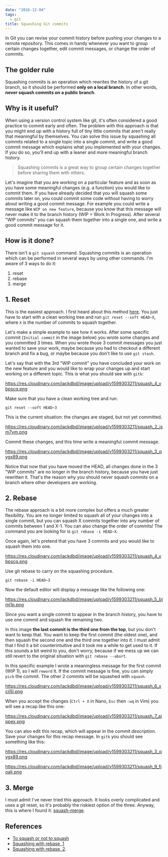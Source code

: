 ```yaml
---
date: "2016-12-04"
tags:
  - git
title: Squashing Git commits
---
```


In Git you can revise your commit history before pushing your changes to a remote repository. This comes in handy whenever you want to group certain changes together, edit commit messages, or change the order of commits.

## The golder rule

Squashing commits is an operation which rewrites the history of a git branch, so it should be performed **only on a local branch**. In other words, **never squash commits on a public branch**.

## Why is it useful?

When using a version control system like git, it's often considered a good practice to commit early and often. The problem with this approach is that you might end up with a history full of tiny little commits that aren't really that meaningful by themselves. You can solve this issue by squashing all commits related to a single topic into a single commit, and write a good commit message which explains what you implemented with your changes. If you do so, you'll end up with a leaner and more meaningful branch history.

> Squashing commits is a great way to group certain changes together before sharing them with others.

Let's imagine that you are working on a particular feature and as soon as you have some meaningful changes (e.g. a function) you would like to commit them. If you have already decided that you will squash some commits later on, you could commit some code without having to worry about writing a good commit message. For example you could write a message like `WIP on new feature`, because you know that this message will never make it to the branch history (WIP = Work In Progress). After several "WIP commits" you can squash them together into a single one, and write a good commit message for it.

## How is it done?

There isn't a `git squash` command. Squashing commits is an operation which can be performed in several ways by using other commands. I'm aware of 3 ways to do it:

1. reset
2. rebase
3. merge

## 1. Reset

This is the easiest approach. I first heard about this method [here](https://stackoverflow.com/a/7275658). You just have to start with a clean working tree and run `git reset --soft HEAD~X`, where `X` is the number of commits to squash together.

Let's make a simple example to see how it works.
After some specific commit (`Initial commit` in the image below) you wrote some changes and you committed 3 times. When you wrote those 3 commit messages you just wanted to save your work, maybe because you had to checkout a different branch and fix a bug, or maybe because you don't like to use `git stash`.

Let's say that with the 3rd "WIP commit" you have concluded your work on the new feature and you would like to wrap your changes up and start working on a different topic. This is what you should see with `gitk`:

https://res.cloudinary.com/jackdbd/image/upload/v1599303211/squash_4_vbpscq.png

Make sure that you have a clean working tree and run:

```shell
git reset --soft HEAD~3
```

This is the current situation: the changes are staged, but not yet committed.

https://res.cloudinary.com/jackdbd/image/upload/v1599303211/squash_2_ism7ym.png

Commit these changes, and this time write a meaningful commit message.

https://res.cloudinary.com/jackdbd/image/upload/v1599303211/squash_3_pygx89.png

Notice that now that you have moved the HEAD, all changes done in the 3 "WIP commits" are no longer in the branch history, because you have just rewritten it. That's the reason why you should never squash commits on a branch where other developers are working.

## 2. Rebase

The rebase approach is a bit more complex but offers a much greater flexibility. You are no longer limited to squash all of your changes into a single commit, but you can squash X commits together into any number of commits between 1 and X-1. You can also change the order of commits!
The command you are looking for is `git rebase -i HEAD~X`.

Once again, let's pretend that you have 3 commits and you would like to squash them into one.

https://res.cloudinary.com/jackdbd/image/upload/v1599303211/squash_4_vbpscq.png

Use git rebase to carry on the squashing procedure.

```shell
git rebase -i HEAD~3
```

Now the default editor will display a message like the following one:

https://res.cloudinary.com/jackdbd/image/upload/v1599303211/squash_5_bjmj1p.png

Since you want a single commit to appear in the branch history, you have to use one commit and squash the remaining two.

In this image **the last commit is the third one from the top**, but you don't want to keep that. You want to keep the first commit (the oldest one), and then squash the second one and the third one together into it. I must admit that I find it a bit counterintuitive and it took me a while to get used to it. If this sounds a bit weird to you, don't worry, because if we mess up we can still revert to the original situation with `git rebase --abort`.

In this specific example I wrote a meaningless message for the first commit (WIP 1), so I will `reword` it. If the commit message is fine, you can simply `pick` the commit. The other 2 commits will be squashed with `squash`.

https://res.cloudinary.com/jackdbd/image/upload/v1599303211/squash_6_xcii5l.png

When you accept the changes (`Ctrl + X` in Nano, `Esc` then `:wq` in Vim) you will see a recap like this one:

https://res.cloudinary.com/jackdbd/image/upload/v1599303211/squash_7_ajppex.png

You can also edit this recap, which will appear in the commit _description_. Save your changes for this recap message. In `gitk` you should see something like this:

https://res.cloudinary.com/jackdbd/image/upload/v1599303211/squash_3_pygx89.png

https://res.cloudinary.com/jackdbd/image/upload/v1599303211/squash_9_fjoalj.png

## 3. Merge

I must admit I've never tried this approach. It looks overly complicated and uses a git reset, so it's probably the riskiest option of the three. Anyway, this is where I found it:
[squash-merge](https://stackoverflow.com/a/5190323).

## References

* [To squash or not to squash](https://jamescooke.info/git-to-squash-or-not-to-squash.html)
* [Squashing with rebase, 1](https://ariejan.net/2011/07/05/git-squash-your-latests-commits-into-one/)
* [Squashing with rebase, 2](https://git-scm.com/book/en/v2/Git-Tools-Rewriting-History).
